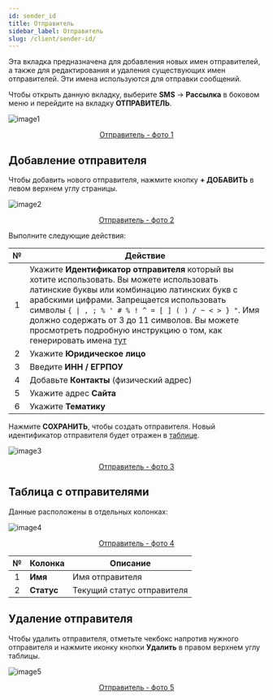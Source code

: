 ```yaml
---
id: sender_id
title: Отправитель
sidebar_label: Отправитель
slug: /client/sender-id/
---
```


Эта вкладка предназначена для добавления новых имен отправителей, а также для редактирования и удаления существующих имен отправителей. Эти имена используются для отправки сообщений.

Чтобы открыть данную вкладку, выберите **SMS** → **Рассылка** в боковом меню и перейдите на вкладку **ОТПРАВИТЕЛЬ**.

![image1](/img/ru/client_send_sms_sender_id/image1.png "Отправитель") <center><u>Отправитель - фото 1</u></center>

## Добавление отправителя

Чтобы добавить нового отправителя, нажмите кнопку **+ ДОБАВИТЬ** в левом верхнем углу страницы.

![image2](/img/ru/client_send_sms_sender_id/image2.png "Отправитель") <center><u>Отправитель - фото 2</u></center>

Выполните следующие действия:

|  №  | Действие |
| :-: | -------- |
| 1 | Укажите **Идентификатор отправителя** который вы хотите использовать. Вы можете использовать латинские буквы или комбинацию латинских букв с арабскими цифрами. Запрещается использовать символы `{ \| , ; % ' # % ! ^ = [ ] ( ) / ~ < > } "`. Имя должно содержать от 3 до 11 символов. Вы можете просмотреть подробную инструкцию о том, как генерировать имена [тут](../../general/create_sender_id.md) |
| 2 | Укажите **Юридическое лицо** |
| 3 | Введите **ИНН / ЕГРПОУ** |
| 4 | Добавьте **Контакты** (физический адрес) |
| 5 | Укажите адрес **Сайта** |
| 6 | Укажите **Тематику** |

Нажмите **СОХРАНИТЬ**, чтобы создать отправителя. Новый идентификатор отправителя будет отражен в [таблице](#таблица-с-отправителями).

![image3](/img/ru/client_send_sms_sender_id/image3.png "Отправитель") <center><u>Отправитель - фото 3</u></center>

## Таблица с отправителями

Данные расположены в отдельных колонках:

![image4](/img/ru/client_send_sms_sender_id/image4.png "Отправитель") <center><u>Отправитель - фото 4</u></center>

|  №  | Колонка | Описание |
| :-: | ------- | -------- |
| 1 | **Имя** | Имя отправителя |
| 2 | **Статус** | Текущий статус отправителя |

## Удаление отправителя

Чтобы удалить отправителя, отметьте чекбокс напротив нужного отправителя и нажмите иконку кнопки **Удалить** в правом верхнем углу таблицы.

![image5](/img/ru/client_send_sms_sender_id/image5.png "Отправитель") <center><u>Отправитель - фото 5</u></center>
